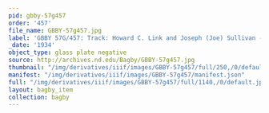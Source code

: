 ```yaml
---
pid: gbby-57g457
order: '457'
file_name: GBBY-57g457.jpg
label: 'GBBY 57G/457: Track: Howard C. Link and Joseph (Joe) Sullivan - 1934'
_date: '1934'
object_type: glass plate negative
source: http://archives.nd.edu/Bagby/GBBY-57g457.jpg
thumbnail: "/img/derivatives/iiif/images/GBBY-57g457/full/250,/0/default.jpg"
manifest: "/img/derivatives/iiif/images/GBBY-57g457/manifest.json"
full: "/img/derivatives/iiif/images/GBBY-57g457/full/1140,/0/default.jpg"
layout: bagby_item
collection: bagby
---
```


